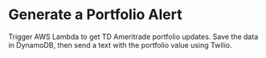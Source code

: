 # Generate a Portfolio Alert
Trigger AWS Lambda to get TD Ameritrade portfolio updates. Save the data in DynamoDB, then send a text with the 
portfolio value using Twilio.

